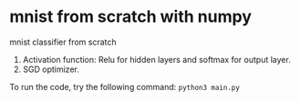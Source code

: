 # mnist from scratch with numpy

mnist classifier from scratch

1. Activation function: Relu for hidden layers and softmax for output layer.
2. SGD optimizer.

To run the code, try the following command:
```python3 main.py```


